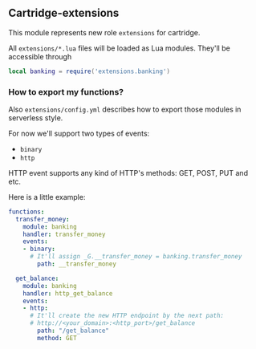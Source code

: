 ## Cartridge-extensions

This module represents new role `extensions` for cartridge.

All `extensions/*.lua` files will be loaded as Lua modules.
They'll be accessible through

```lua
local banking = require('extensions.banking')
```

### How to export my functions?

Also `extensions/config.yml` describes how to export those modules in
serverless style.

For now we'll support two types of events:
- `binary`
- `http`

HTTP event supports any kind of HTTP's methods: GET, POST, PUT and etc.

Here is a little example:

```yml
functions:
  transfer_money:
    module: banking
    handler: transfer_money
    events:
    - binary:
      # It'll assign _G.__transfer_money = banking.transfer_money
        path: __transfer_money

  get_balance:
    module: banking
    handler: http_get_balance
    events:
    - http:
      # It'll create the new HTTP endpoint by the next path:
      # http://<your_domain>:<http_port>/get_balance
        path: "/get_balance"
        method: GET
```
